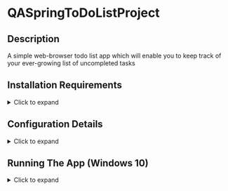 # QASpringToDoListProject

## Description

A simple web-browser todo list app which will enable you to keep track of your ever-growing list of uncompleted tasks

## Installation Requirements
<details>
<summary>Click to expand</summary>
  
In order to run the .jar file that contains the application you will need the following installed on your computer:
  * [Java](https://www.oracle.com/java/technologies/downloads/#jdk17-windows)
  * [MySQL](https://dev.mysql.com/downloads/)
  * Any modern web browser
  
</details>

## Configuration Details
<details>
<summary>Click to expand</summary>
  
When setting the password for your MySQL server, you will need to ensure it is set to "thanks4allthefish!" (without the quotation marks) for the application to connect successfully.
  
</details>

## Running The App (Windows 10)
<details>
<summary>Click to expand</summary>

Ensure MySQL Server is running on your machine by going into the services tab in Task Manager. If it is showing as "stopped" right click on it and select "Start"
![Task Manager](https://github.com/DanSandvig/QASpringToDoListProject/blob/dev/Documentation/Images/TaskManagerServices.png)  
  
Open your favourite terminal in the same folder as the .jar file:
![Right click menu](https://github.com/DanSandvig/QASpringToDoListProject/blob/dev/Documentation/Images/OpenInTerminal.png)  
  
Then run the command "java -jar QASpringToDoListProject-0.0.1-SNAPSHOT.jar" (without the quotation marks)
![Command line](https://github.com/DanSandvig/QASpringToDoListProject/blob/dev/Documentation/Images/RunFromCommandLine.png)
  
Many things will happen. Fear not. You can stop the app running by pressing Ctrl-c if you wish.
![Terminal Output](https://github.com/DanSandvig/QASpringToDoListProject/blob/dev/Documentation/Images/TerminalOutput.png)
  
In your web browser, navigate to "http://localhost:8080/index.html" to access the application. You can now ToDo to your heart's content. All fields other than ID can be edited simply by clicking on them and entering a new value. If you have any issues please contact your IT helpdesk who will be happy to assist you.
![Browser Example](https://github.com/DanSandvig/QASpringToDoListProject/blob/dev/Documentation/Images/BrowserExample.png)
</details>
